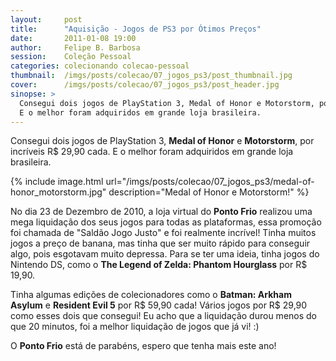 ```yaml
---
layout:     post
title:      "Aquisição - Jogos de PS3 por Ótimos Preços"
date:       2011-01-08 19:00
author:     Felipe B. Barbosa
session:    Coleção Pessoal
categories: colecionando colecao-pessoal
thumbnail:  /imgs/posts/colecao/07_jogos_ps3/post_thumbnail.jpg
cover:      /imgs/posts/colecao/07_jogos_ps3/post_header.jpg
sinopse: >
  Consegui dois jogos de PlayStation 3, Medal of Honor e Motorstorm, por incríveis R$ 29,90 cada.
  E o melhor foram adquiridos em grande loja brasileira.
---
```

Consegui dois jogos de PlayStation 3, **Medal of Honor** e **Motorstorm**, por incríveis R$ 29,90 cada.
E o melhor foram adquiridos em grande loja brasileira.

{% include image.html url="/imgs/posts/colecao/07_jogos_ps3/medal-of-honor_motorstorm.jpg" description="Medal of Honor e Motorstorm!" %}

No dia 23 de Dezembro de 2010, a loja virtual do **Ponto Frio** realizou uma mega liquidação
dos seus jogos para todas as plataformas, essa promoção foi chamada de "Saldão Jogo Justo" e foi
realmente incrível! Tinha muitos jogos a preço de banana, mas tinha que ser muito rápido para
conseguir algo, pois esgotavam muito depressa. Para se ter uma ideia, tinha jogos do Nintendo DS,
como o **The Legend of Zelda: Phantom Hourglass** por R$ 19,90.

Tinha algumas edições de colecionadores como o **Batman: Arkham Asylum** e **Resident Evil 5** por
R$ 59,90 cada! Vários jogos por R$ 29,90 como esses dois que consegui! Eu acho que a liquidação
durou menos do que 20 minutos, foi a melhor liquidação de jogos que já vi! :)

O **Ponto Frio** está de parabéns, espero que tenha mais este ano!
